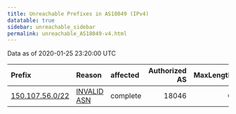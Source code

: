 ```yaml
---
title: Unreachable Prefixes in AS18049 (IPv4)
datatable: true
sidebar: unreachable_sidebar
permalink: unreachable_AS18049-v4.html
---
```


Data as of 2020-01-25 23:20:00 UTC


<div class="datatable-begin"></div>

| Prefix                                                   | Reason                                                                                                 | affected   |   Authorized AS |   MaxLength | Anchor                                       |   unreachable /24s |
|:---------------------------------------------------------|:-------------------------------------------------------------------------------------------------------|:-----------|----------------:|------------:|:---------------------------------------------|-------------------:|
| [150.107.56.0/22](https://stat.ripe.net/150.107.56.0/22) | [INVALID ASN](https://rpki-validator.ripe.net/announcement-preview?asn=AS18049&prefix=150.107.56.0/22) | complete   |           18046 |           0 | [APNIC](unreachable_APNIC_RPKI_Root-v4.html) |                  4 |

<div class="datatable-end"></div>